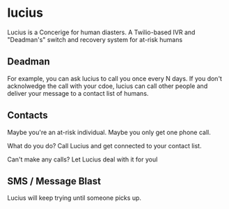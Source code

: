 # lucius

Lucius is a Concerige for human diasters.
A Twilio-based IVR and "Deadman's" switch and recovery system for at-risk humans

## Deadman

For example, you can ask lucius to call you once every N days. 
If you don't acknolwedge the call with your cdoe,  lucius can call other people and deliver your message to a contact list of humans.

## Contacts

Maybe you're an at-risk individual. 
Maybe you only get one phone call. 

What do you do? Call Lucius and get connected to your contact list.

Can't make any calls? Let Lucius deal with it for youl

## SMS / Message Blast

Lucius will keep trying until someone picks up.

